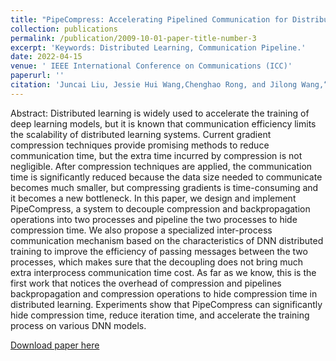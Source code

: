 ```yaml
---
title: "PipeCompress: Accelerating Pipelined Communication for Distributed Deep Learning"
collection: publications
permalink: /publication/2009-10-01-paper-title-number-3
excerpt: 'Keywords: Distributed Learning, Communication Pipeline.'
date: 2022-04-15
venue: ' IEEE International Conference on Communications (ICC)'
paperurl: ''
citation: 'Juncai Liu, Jessie Hui Wang,Chenghao Rong, and Jilong Wang,“PipeCompress:AcceleratingPipelinedCommunicationfor Distributed Deep Learning.” In 2022 IEEE International Conference on Communications (ICC).'
---
```


Abstract: Distributed learning is widely used to accelerate the training of deep learning models, but it is known that communication efficiency limits the scalability of distributed learning systems. Current gradient compression techniques provide promising methods to reduce communication time, but the extra time incurred by compression is not negligible. After compression techniques are applied, the communication time is significantly reduced because the data size needed to communicate becomes much smaller, but compressing gradients is time-consuming and it becomes a new bottleneck. In this paper, we design and implement PipeCompress, a system to decouple compression and backpropagation operations into two processes and pipeline the two processes to hide compression time. We also propose a specialized inter-process communication mechanism based on the characteristics of DNN distributed training to improve the efficiency of passing messages between the two processes, which makes sure that the decoupling does not bring much extra interprocess communication time cost. As far as we know, this is the first work that notices the overhead of compression and pipelines backpropagation and compression operations to hide compression time in distributed learning. Experiments show that PipeCompress can significantly hide compression time, reduce iteration time, and accelerate the training process on various DNN models.

[Download paper here](null)

